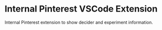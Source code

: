 # Internal Pinterest VSCode Extension

Internal Pinterest extension to show decider and experiment information.
